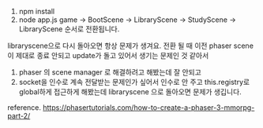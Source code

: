  1. npm install 
 2. node app.js 
 game -> BootScene -> LibraryScene -> StudyScene -> LibraryScene 순서로 전환됩니다.
 
 libraryscene으로 다시 돌아오면 항상 문제가 생겨요.
 전환 될 때 이전 phaser scene이 제대로 종료 안되고 update가 돌고 있어서 생기는 문제인 것 같아서 
 1. phaser 의 scene manager 로 해결하려고 해봤는데 잘 안되고 
 2. socket을 인수로 계속 전달받는 문제인가 싶어서 인수로 안 주고 this.registry로 global하게 접근하게 해봤는데
 libraryscene 으로 돌아오면 문제가 생깁니다.   
  
 reference. https://phasertutorials.com/how-to-create-a-phaser-3-mmorpg-part-2/
  
 
